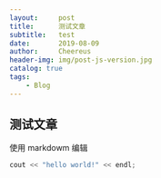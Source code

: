 ```yaml
---
layout:     post
title:      测试文章
subtitle:   test
date:       2019-08-09
author:     Cheereus
header-img: img/post-js-version.jpg
catalog: true
tags:
    - Blog
---
```


## 测试文章

使用 markdowm 编辑

```cpp
cout << "hello world!" << endl;
```
